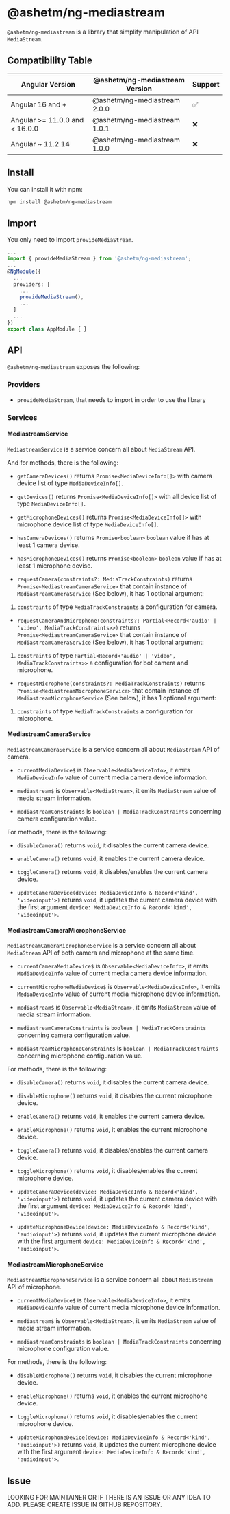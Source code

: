 
# @ashetm/ng-mediastream

``@ashetm/ng-mediastream`` is a library that simplify manipulation of API ``MediaStream``.


<!-- [![build status](http://img.shields.io/travis/likeastore/ngDialog.svg)](https://travis-ci.org/likeastore/ngDialog) -->
<!-- [![npm version](http://badge.fury.io/js/ng-dialog.svg)](http://badge.fury.io/js/ng-dialog) -->
<!-- [![github tag](https://img.shields.io/github/tag/likeastore/ngDialog.svg)](https://github.com/likeastore/ngDialog/tags) -->
<!-- [![Download Count](https://img.shields.io/npm/dm/ng-dialog.svg)](http://www.npmjs.com/package/ng-dialog) -->
<!-- [![Code Climate](https://codeclimate.com/github/likeastore/ngDialog/badges/gpa.svg)](https://codeclimate.com/github/likeastore/ngDialog) -->

<!-- ### [Demo](http://likeastore.github.io/ngDialog) -->

## Compatibility Table

| Angular Version                | @ashetm/ng-mediastream Version | Support |
|--------------------------------|--------------------------------|---------|
| Angular 16 and +               | @ashetm/ng-mediastream 2.0.0   | ✅      |
| Angular >= 11.0.0 and < 16.0.0 | @ashetm/ng-mediastream 1.0.1   | ❌      |
| Angular ~ 11.2.14              | @ashetm/ng-mediastream 1.0.0   | ❌      |

## Install

You can install it with npm:

```bash
npm install @ashetm/ng-mediastream
```

## Import

You only need to import ``provideMediaStream``.

```ts
...
import { provideMediaStream } from '@ashetm/ng-mediastream';
...
@NgModule({
  ...
  providers: [
    ...
    provideMediaStream(), 
    ...
  ]
  ...
})
export class AppModule { }
```

## API

``@ashetm/ng-mediastream`` exposes the following: 

### Providers

* ``provideMediaStream``, that needs to import in order to use the library

### Services

#### MediastreamService

``MediastreamService`` is a service concern all about ``MediaStream`` API.

And for methods, there is the following: 

* ``getCameraDevices()`` returns ``Promise<MediaDeviceInfo[]>`` with camera device list of type ``MediaDeviceInfo[]``.

* ``getDevices()`` returns ``Promise<MediaDeviceInfo[]>`` with all device list of type ``MediaDeviceInfo[]``.

* ``getMicrophoneDevices()`` returns ``Promise<MediaDeviceInfo[]>`` with microphone device list of type ``MediaDeviceInfo[]``.

* ``hasCameraDevices()`` returns ``Promise<boolean>`` ``boolean`` value if has at least 1 camera devise.

* ``hasMicrophoneDevices()`` returns ``Promise<boolean>`` ``boolean`` value if has at least 1 microphone devise.

* ``requestCamera(constraints?: MediaTrackConstraints)`` returns ``Promise<MediastreamCameraService>`` that contain instance of ``MediastreamCameraService`` (See below), it has 1 optional argument: 

1. ``constraints`` of type ``MediaTrackConstraints`` a configuration for camera.

* ``requestCameraAndMicrophone(constraints?: Partial<Record<'audio' | 'video', MediaTrackConstraints>>)`` returns ``Promise<MediastreamCameraService>`` that contain instance of ``MediastreamCameraService`` (See below), it has 1 optional argument: 

1. ``constraints`` of type ``Partial<Record<'audio' | 'video', MediaTrackConstraints>>`` a configuration for bot camera and microphone.

* ``requestMicrophone(constraints?: MediaTrackConstraints)`` returns ``Promise<MediastreamMicrophoneService>`` that contain instance of ``MediastreamMicrophoneService`` (See below), it has 1 optional argument: 

1. ``constraints`` of type ``MediaTrackConstraints`` a configuration for microphone.

#### MediastreamCameraService

``MediastreamCameraService`` is a service concern all about ``MediaStream`` API of camera.

* ``currentMediaDevice$`` is ``Observable<MediaDeviceInfo>``, it emits ``MediaDeviceInfo`` value of current media camera device information.

* ``mediastream$`` is ``Observable<MediaStream>``, it emits ``MediaStream`` value of media stream information.

* ``mediastreamConstraints`` is ``boolean | MediaTrackConstraints`` concerning camera configuration value.

For methods, there is the following: 

* ``disableCamera()`` returns ``void``, it disables the current camera device.

* ``enableCamera()`` returns ``void``, it enables the current camera device.

* ``toggleCamera()`` returns ``void``, it disables/enables the current camera device.

* ``updateCameraDevice(device: MediaDeviceInfo & Record<'kind', 'videoinput'>)`` returns ``void``, it updates the current camera device with the first argument ``device: MediaDeviceInfo & Record<'kind', 'videoinput'>``.

#### MediastreamCameraMicrophoneService

``MediastreamCameraMicrophoneService`` is a service concern all about ``MediaStream`` API of both camera and microphone at the same time.

* ``currentCameraMediaDevice$`` is ``Observable<MediaDeviceInfo>``, it emits ``MediaDeviceInfo`` value of current media camera device information.

* ``currentMicrophoneMediaDevice$`` is ``Observable<MediaDeviceInfo>``, it emits ``MediaDeviceInfo`` value of current media microphone device information.

* ``mediastream$`` is ``Observable<MediaStream>``, it emits ``MediaStream`` value of media stream information.

* ``mediastreamCameraConstraints`` is ``boolean | MediaTrackConstraints`` concerning camera configuration value.

* ``mediastreamMicrophoneConstraints`` is ``boolean | MediaTrackConstraints`` concerning microphone configuration value.

For methods, there is the following: 

* ``disableCamera()`` returns ``void``, it disables the current camera device.

* ``disableMicrophone()`` returns ``void``, it disables the current microphone device.

* ``enableCamera()`` returns ``void``, it enables the current camera device.

* ``enableMicrophone()`` returns ``void``, it enables the current microphone device.

* ``toggleCamera()`` returns ``void``, it disables/enables the current camera device.

* ``toggleMicrophone()`` returns ``void``, it disables/enables the current microphone device.

* ``updateCameraDevice(device: MediaDeviceInfo & Record<'kind', 'videoinput'>)`` returns ``void``, it updates the current camera device with the first argument ``device: MediaDeviceInfo & Record<'kind', 'videoinput'>``.

* ``updateMicrophoneDevice(device: MediaDeviceInfo & Record<'kind', 'audioinput'>)`` returns ``void``, it updates the current microphone device with the first argument ``device: MediaDeviceInfo & Record<'kind', 'audioinput'>``.

#### MediastreamMicrophoneService

``MediastreamMicrophoneService`` is a service concern all about ``MediaStream`` API of microphone.

* ``currentMediaDevice$`` is ``Observable<MediaDeviceInfo>``, it emits ``MediaDeviceInfo`` value of current media microphone device information.

* ``mediastream$`` is ``Observable<MediaStream>``, it emits ``MediaStream`` value of media stream information.

* ``mediastreamConstraints`` is ``boolean | MediaTrackConstraints`` concerning microphone configuration value.

For methods, there is the following: 

* ``disableMicrophone()`` returns ``void``, it disables the current microphone device.

* ``enableMicrophone()`` returns ``void``, it enables the current microphone device.

* ``toggleMicrophone()`` returns ``void``, it disables/enables the current microphone device.

* ``updateMicrophoneDevice(device: MediaDeviceInfo & Record<'kind', 'audioinput'>)`` returns ``void``, it updates the current microphone device with the first argument ``device: MediaDeviceInfo & Record<'kind', 'audioinput'>``.

## Issue

LOOKING FOR MAINTAINER OR IF THERE IS AN ISSUE OR ANY IDEA TO ADD. PLEASE CREATE ISSUE IN GITHUB REPOSITORY.
